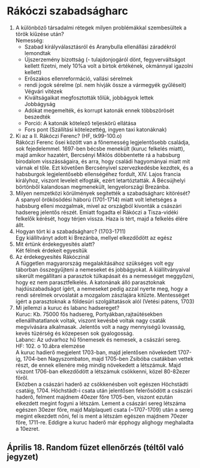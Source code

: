 # Rákóczi szabadságharc
1. A különböző társadalmi rétegek milyen problémákkal szembesültek a török kiűzése után?  
	Nemesség:  
	- Szabad királyválasztásról és Aranybulla ellenállási záradékról lemondtak  
	- Újszerzemény bizottság (- tulajdonjogáról dönt, fegyverváltságot kellett fizetni, mely 10%a volt a birtok értékének, 	okmánnyal igazolni kellett)  
	- Erőszakos ellenreformáció, vallási sérelmek  
	- rendi jogok sérelme (pl. nem hívják össze a vármegyék gyűléseit)  
	Végvári vitézek  
    - Kiváltságaikat megfosztották tőlük, jobbágyok lettek  
	Jobbágyság  
	- Adókat megemelték, és korrupt katonák ennek többszörösét beszedték  
	- Porció: A katonák kötelező teljeskörű ellátása  
	- Fors pont (Szállítási kötelezettég, ingyen taxi katonáknak)  
2. Ki az a II. Rákóczi Ferenc? (HF, tk99-100.o)  
	Rákóczi Ferenc ősei között van a főnemesség legjelentősebb családja, sok fejedelemmel. 1697-ben bécsbe menekült (kuruc felkelés miatt), majd amikor hazatért, Bercsényi Miklós döbbentette rá a habsburg birodalom visszásságaira, és arra, hogy családi hagyományai miatt mit várnak el tőle. Ezt követően Bercsényivel szervezkedésbe kezdtek, és a habsburgok legjelentősebb ellenségéhez fordult, XIV. Lajos francia királyhoz, viszont leveleit elfogták, ezért letartóztatták. A Bécsújhelyi börtönből kalandosan megmenekült, lengyelországi Brezánba.  
3. Milyen nemzetközi körülmények segítették a szabadságharc kitörését?  
	A spanyol örökösödési háború (1701-1714) miatt volt lehetséges a habsburg elleni mozgalmak, mivel az országból kivonták a császári hadsereg jelentős részét. Emiatt fogadta el Rákóczi a Tisza-vidéki felkelők kérését, hogy térjen vissza. Haza is tért, majd a felkelés élére állt.  
4. Hogyan tört ki a szabadságharc? (1703-1711)  
	Egy kiállítványt adott ki Brezánba, mellyel elkezdődött az egész  
5. Mit értünk érdekegyesítés alatt?  
	Két félnek érdekeit egyesítük  
6. Az érdekegyesítés Rákóczinál  
	A független magyarország megalakításához szükséges volt egy táborban összegyűjteni a nemeseket és jobbágyokat. A kiállítványaival sikerült megállítani a parasztok túlkapásait és a nemességet meggyőzni, hogy ez nem parasztfelkelés. A katonának álló parasztoknak hajdúszabadságot ígért, a nemeseket pedig azzal nyerte meg, hogy a rendi sérelmek orvoslatát a mozgalom zászlajára kitűzte. Mentességet ígért a parasztoknak a földesúri szolgáltatások alól (Vetési pátens, 1703)  
7. Mi jellemzi a kuruc és labanc hadsereget?  
	Kuruc: Kb. 75000 fős hadsereg, Portyákban,rajtaütésekben ellenállhatatlanok voltak, viszont kevésbé voltak nagy csaták megvívására alkalmasak. Jelentős volt a nagy mennyiségű lovasság, kevés tüzérség és közepesen sok gyalogosság.  
	Labanc: Az udvarhoz hű főnemesek és nemesek, a császári sereg.  
HF: 102. o 10.ábra elemzése  
	A kuruc hadierő megjelent 1703-ban, majd jelentősen növekedett 1707-ig, 1704-ben Nagyszombaton, majd 1705-ben Zsibóba csatákban vettek részt, de ennek ellenére még mindig növekedett a létszámuk. Majd viszont 1706-ban elkezdődött a létszámuk csökkenni, közel 80-82ezer főről.  
	Eközben a császári haderő az csökkenésben volt egészen Höchstädti csatáig, 1704. Höchstädt-i csata után jelentősen felerősödött a császári haderő, felment majdnem 40ezer főre 1705-ben, viszont ezután elkezdett megint fogyni a létszám. Lement a császári sereg létszáma egészen 30ezer főre, majd Malplaqueti csata (~1707-1709) után a sereg megint elkezdett nőni, fel is ment a létszám egészen majdnem 70ezer főre, 1711-re. Eddigre a kuruc haderő már épphogy alighogy meghaladta a 10ezret.  
## Április 18. Random füzet ellenőrzés (téltől való jegyzet)
